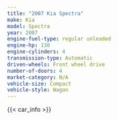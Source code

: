 ```yaml
---
title: "2007 Kia Spectra"
make: Kia
model: Spectra
year: 2007
engine-fuel-type: regular unleaded
engine-hp: 138
engine-cylinders: 4
transmission-type: Automatic
driven-wheels: Front wheel drive
number-of-doors: 4
market-category: N/A
vehicle-size: Compact
vehicle-style: Wagon
---
```


{{< car_info >}}
